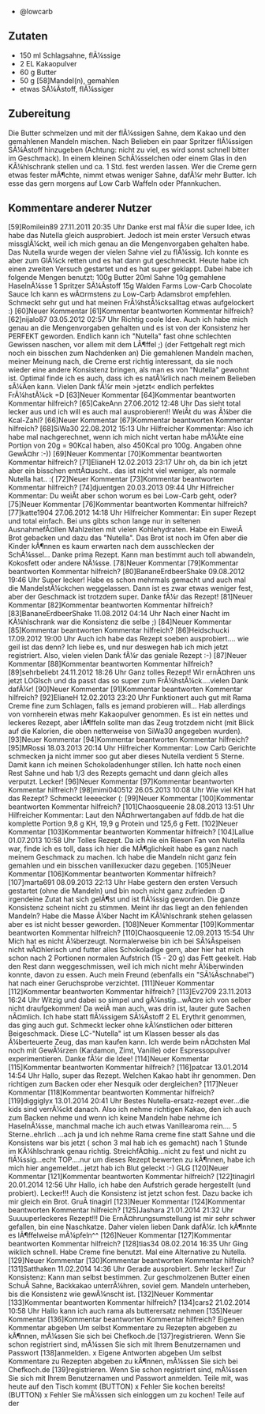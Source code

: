 - @lowcarb

## Zutaten

-  150 ml Schlagsahne, flÃ¼ssige
-  2 EL Kakaopulver
-  60 g Butter
-  50 g [58]Mandel(n), gemahlen
-  etwas SÃ¼Ãstoff, flÃ¼ssiger

## Zubereitung

   Die Butter schmelzen und mit der flÃ¼ssigen Sahne, dem
   Kakao und den gemahlenen Mandeln mischen. Nach Belieben ein paar
   Spritzer flÃ¼ssigen SÃ¼Ãstoff hinzugeben (Achtung: nicht zu viel, es
   wird sonst schnell bitter im Geschmack). In einem kleinen SchÃ¼sselchen
   oder einem Glas in den KÃ¼hlschrank stellen und ca. 1 Std. fest werden
   lassen. Wer die Creme gern etwas fester mÃ¶chte, nimmt etwas weniger
   Sahne, dafÃ¼r mehr Butter. Ich esse das gern morgens auf Low Carb
   Waffeln oder Pfannkuchen.

## Kommentare anderer Nutzer
   [59]Romilein89 27.11.2011 20:35 Uhr Danke erst mal fÃ¼r die super Idee,
   ich habe das Nutella gleich ausprobiert. Jedoch ist mein erster Versuch
   etwas missglÃ¼ckt, weil ich mich genau an die Mengenvorgaben gehalten
   habe. Das Nutella wurde wegen der vielen Sahne viel zu flÃ¼ssig. Ich
   konnte es aber zum GlÃ¼ck retten und es hat dann gut geschmeckt. Heute
   habe ich einen zweiten Versuch gestartet und es hat super geklappt.
   Dabei habe ich folgende Mengen benutzt: 100g Butter 20ml Sahne 10g
   gemahlene HaselnÃ¼sse 1 Spritzer SÃ¼Ãstoff 15g Walden Farms Low-Carb
   Chocolate Sauce Ich kann es wÃ¤rmstens zu Low-Carb Adamsbrot empfehlen.
   Schmeckt sehr gut und hat meinen FrÃ¼hstÃ¼cksalltag etwas aufgelockert
   :) [60]Neuer Kommentar [61]Kommentar beantworten Kommentar hilfreich?
   [62]nijalo87 03.05.2012 02:57 Uhr Richtig coole Idee. Auch ich habe
   mich genau an die Mengenvorgaben gehalten und es ist von der Konsistenz
   her PERFEKT geworden. Endlich kann ich "Nutella" fast ohne schlechten
   Gewissen naschen, vor allem mit dem LÃ¶ffel ;) (der Fettgehalt regt
   mich noch ein bisschen zum Nachdenken an) Die gemahlenen Mandeln
   machen, meiner Meinung nach, die Creme erst richtig interessant, da sie
   noch wieder eine andere Konsistenz bringen, als man es von "Nutella"
   gewohnt ist. Optimal finde ich es auch, dass ich es natÃ¼rlich nach
   meinem Belieben sÃ¼Ãen kann. Vielen Dank fÃ¼r mein >jetzt< endlich
   perfektes FrÃ¼hstÃ¼ck =D [63]Neuer Kommentar [64]Kommentar beantworten
   Kommentar hilfreich? [65]CakeAnn 27.06.2012 12:48 Uhr Das sieht total
   lecker aus und ich will es auch mal ausprobieren!! WeiÃt du was Ã¼ber
   die Kcal-Zahl? [66]Neuer Kommentar [67]Kommentar beantworten Kommentar
   hilfreich? [68]SiWa30 22.08.2012 15:13 Uhr Hilfreicher Kommentar: Also
   ich habe mal nachgerechnet, wenn ich mich nicht vertan habe mÃ¼Ãte eine
   Portion von 20g = 90Kcal haben, also 450Kcal pro 100g. Angaben ohne
   GewÃ¤hr :-)) [69]Neuer Kommentar [70]Kommentar beantworten Kommentar
   hilfreich? [71]ElianeH 12.02.2013 23:17 Uhr oh, da bin ich jetzt aber
   ein bisschen enttÃ¤uscht.. das ist nicht viel weniger, als normale
   Nutella hat.. :( [72]Neuer Kommentar [73]Kommentar beantworten
   Kommentar hilfreich? [74]djuentgen 20.03.2013 09:44 Uhr Hilfreicher
   Kommentar: Du weiÃt aber schon worum es bei Low-Carb geht, oder?
   [75]Neuer Kommentar [76]Kommentar beantworten Kommentar hilfreich?
   [77]katte1904 27.06.2012 14:18 Uhr Hilfreicher Kommentar: Ein super
   Rezept und total einfach. Bei uns gibts schon lange nur in seltenen
   AusnahmefÃ¤llen Mahlzeiten mit vielen Kohlehydraten. Habe ein EiweiÃ
   Brot gebacken und dazu das "Nutella". Das Brot ist noch im Ofen aber
   die Kinder kÃ¶nnen es kaum erwarten nach dem ausschlecken der
   SchÃ¼ssel... Danke prima Rezept. Kann man bestimmt auch toll abwandeln,
   Kokosfett oder andere NÃ¼sse. [78]Neuer Kommentar [79]Kommentar
   beantworten Kommentar hilfreich? [80]BananeErdbeerShake 09.08.2012
   19:46 Uhr Super lecker! Habe es schon mehrmals gemacht und auch mal die
   MandelstÃ¼ckchen weggelassen. Dann ist es zwar etwas weniger fest, aber
   der Geschmack ist trotzdem super. Danke fÃ¼r das Rezept! [81]Neuer
   Kommentar [82]Kommentar beantworten Kommentar hilfreich?
   [83]BananeErdbeerShake 11.08.2012 04:14 Uhr Nach einer Nacht im
   KÃ¼hlschrank war die Konsistenz die selbe ;) [84]Neuer Kommentar
   [85]Kommentar beantworten Kommentar hilfreich? [86]Heidschucki
   17.09.2012 19:00 Uhr Auch ich habe das Rezept soeben ausprobiert....
   wie geil ist das denn? Ich liebe es, und nur deswegen hab ich mich
   jetzt registriert. Also, vielen vielen Dank fÃ¼r das geniale Rezept :-)
   [87]Neuer Kommentar [88]Kommentar beantworten Kommentar hilfreich?
   [89]sehrbeliebt 24.11.2012 18:26 Uhr Ganz tolles Rezept! Wir ernÃ¤hren
   uns jetzt LOGIsch und da passt das so super zum FrÃ¼hstÃ¼ck....vielen
   Dank dafÃ¼r! [90]Neuer Kommentar [91]Kommentar beantworten Kommentar
   hilfreich? [92]ElianeH 12.02.2013 23:20 Uhr Funktionert auch gut mit
   Rama Creme fine zum Schlagen, falls es jemand probieren will... Hab
   allerdings von vornherein etwas mehr Kakaopulver genommen. Es ist ein
   nettes und leckeres Rezept, aber lÃ¶ffeln sollte man das Zeug trotzdem
   nicht (mit Blick auf die Kalorien, die oben netterweise von SiWa30
   angegeben wurden). [93]Neuer Kommentar [94]Kommentar beantworten
   Kommentar hilfreich? [95]MRossi 18.03.2013 20:14 Uhr Hilfreicher
   Kommentar: Low Carb Gerichte schmecken ja nicht immer soo gut aber
   dieses Nutella verdient 5 Sterne. Damit kann ich meinen
   Schokoladenhunger stillen. Ich hatte noch einen Rest Sahne und hab 1/3
   des Rezepts gemacht und dann gleich alles verputzt. Lecker! [96]Neuer
   Kommentar [97]Kommentar beantworten Kommentar hilfreich? [98]mimi040512
   26.05.2013 10:08 Uhr Wie viel KH hat das Rezept? Schmeckt leeeecker (:
   [99]Neuer Kommentar [100]Kommentar beantworten Kommentar hilfreich?
   [101]Chaosqueenie 28.08.2013 13:51 Uhr Hilfreicher Kommentar: Laut den
   NÃ¤hrwertangaben auf fddb.de hat die komplette Portion 9,8 g KH, 19,9 g
   Protein und 125,6 g Fett. [102]Neuer Kommentar [103]Kommentar
   beantworten Kommentar hilfreich? [104]Lallue 01.07.2013 10:58 Uhr
   Tolles Rezept. Da ich nie ein Riesen Fan von Nutella war, finde ich es
   toll, dass ich hier die MÃ¶glichkeit habe es ganz nach meinem Geschmack
   zu machen. Ich habe die Mandeln nicht ganz fein gemahlen und ein
   bisschen vanillexucker dazu gegeben. [105]Neuer Kommentar
   [106]Kommentar beantworten Kommentar hilfreich? [107]marta691
   08.09.2013 22:13 Uhr Habe gestern den ersten Versuch gestartet (ohne
   die Mandeln) und bin noch nicht ganz zufrieden :D irgendeine Zutat hat
   sich gelÃ¶st und ist flÃ¼ssig geworden. Die ganze Konsistenz scheint
   nicht zu stimmen. Meint ihr das liegt an den fehlenden Mandeln? Habe
   die Masse Ã¼ber Nacht im KÃ¼hlschrank stehen gelassen aber es ist nicht
   besser geworden. [108]Neuer Kommentar [109]Kommentar beantworten
   Kommentar hilfreich? [110]Chaosqueenie 12.09.2013 15:54 Uhr Mich hat es
   nicht Ã¼berzeugt. Normalerweise bin ich bei SÃ¼Ãspeisen nicht
   wÃ¤hlerisch und futter alles Schokoladige gern, aber hier hat mich
   schon nach 2 Portionen normalen Aufstrich (15 - 20 g) das Fett geekelt.
   Hab den Rest dann weggeschmissen, weil ich mich nicht mehr Ã¼berwinden
   konnte, davon zu essen. Auch mein Freund (ebenfalls ein "SÃ¼Ãschnabel")
   hat nach einer Geruchsprobe verzichtet. [111]Neuer Kommentar
   [112]Kommentar beantworten Kommentar hilfreich? [113]Ev2709 23.11.2013
   16:24 Uhr Witzig und dabei so simpel und gÃ¼nstig...wÃ¤re ich von
   selber nicht draufgekommen! Da weiÃ man auch, was drin ist, lauter gute
   Sachen nÃ¤mlich. Ich habe statt flÃ¼ssigem SÃ¼Ãstoff 2 EL Erythrit
   genommen, das ging auch gut. Schmeckt lecker ohne kÃ¼nstlichen oder
   bitteren Beigeschmack. Diese LC-"Nutella" ist um Klassen besser als das
   Ã¼berteuerte Zeug, das man kaufen kann. Ich werde beim nÃ¤chsten Mal
   noch mit GewÃ¼rzen (Kardamon, Zimt, Vanille) oder Espressopulver
   experimentieren. Danke fÃ¼r die Idee! [114]Neuer Kommentar
   [115]Kommentar beantworten Kommentar hilfreich? [116]patcar 13.01.2014
   14:54 Uhr Hallo, super das Rezept. Welchen Kakao habt ihr genommen. Den
   richtigen zum Backen oder eher Nesquik oder dergleichen? [117]Neuer
   Kommentar [118]Kommentar beantworten Kommentar hilfreich?
   [119]diggiglyx 13.01.2014 20:41 Uhr Bestes Nutella-ersatz-rezept
   ever...die kids sind verrÃ¼ckt danach. Also ich nehme richtigen Kakao,
   den ich auch zum Backen nehme und wenn ich keine Mandeln habe nehme ich
   HaselnÃ¼sse, manchmal mache ich auch etwas Vanillearoma rein.... 5
   Sterne..ehrlich ...ach ja und ich nehme Rama creme fine statt Sahne und
   die Konsistens war bis jetzt ( schon 3 mal hab ich es gemacht) nach 1
   Stunde im KÃ¼hlschrank genau richtig. StreichfÃ¤hig...nicht zu fest und
   nicht zu flÃ¼ssig...echt TOP....nur um dieses Rezept bewerten zu
   kÃ¶nnen, habe ich mich hier angemeldet...jetzt hab ich Blut geleckt :-)
   GLG [120]Neuer Kommentar [121]Kommentar beantworten Kommentar
   hilfreich? [122]tinagirl 20.01.2014 12:56 Uhr Hallo, ich habe den
   Aufstrich gerade hergestellt (und probiert). Lecker!!! Auch die
   Konsistenz ist jetzt schon fest. Dazu backe ich mir gleich ein Brot.
   GruÃ tinagirl [123]Neuer Kommentar [124]Kommentar beantworten Kommentar
   hilfreich? [125]Jashara 21.01.2014 21:32 Uhr Suuuuperleckeres Rezept!!!
   Die ErnÃ¤hrungsumstellung ist mir sehr schwer gefallen, bin eine
   Naschkatze. Daher vielen lieben Dank dafÃ¼r. Ich kÃ¶nnte es
   lÃ¶ffelweise mÃ¼pfeln^^ [126]Neuer Kommentar [127]Kommentar beantworten
   Kommentar hilfreich? [128]tias34 08.02.2014 16:35 Uhr Ging wiklich
   schnell. Habe Creme fine benutzt. Mal eine Alternative zu Nutella.
   [129]Neuer Kommentar [130]Kommentar beantworten Kommentar hilfreich?
   [131]Satthaken 11.02.2014 14:36 Uhr Gerade ausprobiert. Sehr lecker!
   Zur Konsistenz: Kann man selbst bestimmen. Zur geschmolzenen Butter
   einen SchuÃ Sahne, Backkakao unterrÃ¼hren, soviel gem. Mandeln
   unterheben, bis die Konsistenz wie gewÃ¼nscht ist. [132]Neuer Kommentar
   [133]Kommentar beantworten Kommentar hilfreich? [134]cars2 21.02.2014
   10:58 Uhr Hallo kann ich auch rama als butterersatz nehmen [135]Neuer
   Kommentar [136]Kommentar beantworten Kommentar hilfreich? Eigenen
   Kommentar abgeben Um selbst Kommentare zu Rezepten abgeben zu kÃ¶nnen,
   mÃ¼ssen Sie sich bei Chefkoch.de [137]registrieren. Wenn Sie schon
   registriert sind, mÃ¼ssen Sie sich mit Ihrem Benutzernamen und Passwort
   [138]anmelden. x Eigene Antworten abgeben Um selbst Kommentare zu
   Rezepten abgeben zu kÃ¶nnen, mÃ¼ssen Sie sich bei Chefkoch.de
   [139]registrieren. Wenn Sie schon registriert sind, mÃ¼ssen Sie sich
   mit Ihrem Benutzernamen und Passwort anmelden. Teile mit, was heute auf
   den Tisch kommt (BUTTON) x Fehler Sie kochen bereits! (BUTTON) x Fehler
   Sie mÃ¼ssen sich einloggen um zu kochen! Teile auf der
